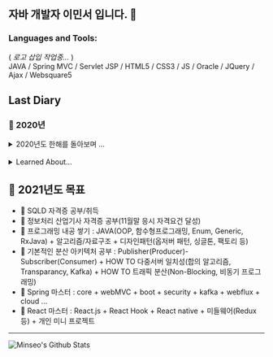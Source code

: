 ## 자바 개발자 이민서 입니다. 👋
<!--
[나의 이력서 보기( Notion )](https://www.notion.so/Rhie-Minseo-bc361777b55d4c71ae201b0428b9587a)
-->
<!--
**dlalstj0213/dlalstj0213** is a ✨ _special_ ✨ repository because its `README.md` (this file) appears on your GitHub profile.

Here are some ideas to get you started:

- 🔭 I’m currently working on ...
- 🌱 I’m currently learning ...
- 👯 I’m looking to collaborate on ...
- 🤔 I’m looking for help with ...
- 💬 Ask me about ...
- 📫 How to reach me: ...
- 😄 Pronouns: ...
- ⚡ Fun fact: ...
-->

### Languages and Tools:
( *로고 삽입 작업중...* ) <br>
JAVA / Spring MVC / Servlet JSP / HTML5 / CSS3 / JS / Oracle / JQuery / Ajax / Websquare5
<br>
<!--
<img height="32" width="32" src="https://cdn.jsdelivr.net/npm/simple-icons@v4/icons/javascript.svg" />
<img height="32" width="32" src="https://cdn.jsdelivr.net/npm/simple-icons@v4/icons/html5.svg" />
<img height="32" width="32" src="https://cdn.jsdelivr.net/npm/simple-icons@v4/icons/css3.svg" />
<img height="32" width="32" src="https://cdn.jsdelivr.net/npm/simple-icons@v4/icons/spring.svg" />
<img height="32" width="32" src="https://cdn.jsdelivr.net/npm/simple-icons@v4/icons/oracle.svg" />
<img height="32" width="32" src="https://cdn.jsdelivr.net/npm/simple-icons@v4/icons/jquery.svg" />
<img height="32" width="32" style="" src="https://cdn.jsdelivr.net/npm/simple-icons@v4/icons/bootstrap.svg" />
-->

<!--
<img height="32" width="32" src="https://cdn.jsdelivr.net/npm/simple-icons@v3/icons/java.svg" />
<img height="32" width="32" src="https://cdn.jsdelivr.net/npm/simple-icons@v3/icons/youtube.svg" />
-->

## Last Diary
### :calendar: 2020년
<details>
<summary>2020년도 한해를 돌아보며 ...</summary>
<div markdown="1">
작성일: 2020-12-20

이제 곧 다가올 크리스마스를 보내고 나면 2020년도 올 한해가 마무리 된다. 벌써 2020년이 끝나다니... 이제부터 한해 마지막 쯤에 그 해 동안 나의 모습을 돌아보면서 부족했던 점을 찾아보고 뜻깊었던 일을 되새겨보면서 내년의 목표를 세워보는 시간을 가져보려 한다.

2020년, 최악이다. 코로나 때문에 나 뿐만이 아니라 전세계 사람들이 모두 힘들었던 한해였던것 같다.:mask: 제발 내년에는 훌륭한 사람들의 백신과 치료제를 통해 더 안전한 해를 보냈으면 하는 바램이다.:cry: 이렇게 우울했던 한해였기도 했지만 그래도 나에게 있어서 인생에 '새로운 출발'이라는 의미로 중요하고 의미있었던 한해였다.

올해 초, 1월부터, 나의 진로를 충분히 고민한 끝에 개발자의 길을 선택하게 되었다. 국비지원을 통해 학원에서 개발자 양성 교육 프로그램을 이수하였고, 학원 프로젝트 진행중 방송통신대학교에 입학하면서 스케줄 관리에 엄청 힘들어 했다. 갑자기 정신차리고 공부하려고 하니 모든 스케줄을 소화하려는데 큰 어려움을 겪었다. 진작에 공부좀 열심히 해볼걸...전에는 왜이리 귀찮아했는지...:sweat_smile: 하지만 이것도 성장해 가는 과정이라 생각하고 열심히 해봤다. 그렇지만 좋은 결과는 얻지 못했던것 같다. 시간을 효율적으로 써보고 규칙적인 생활과 계획적으로 살아보는 경험을 이제 막 해보려고 하니 당연한 결과이지 않았나 싶다. 그래도 너무 안타깝고 아쉽다. 대학교 과제도 엉성했고 기말도 제대로 준비하지 않아서 좋은 결과를 얻을 수 없었다. 이걸 다시 메꾸려면 졸업 일정도 늦춰지는데... 그래도 이미 지나버린 결과는 어쩔수 없다. 내년에 이런일이 또 발생하지 않게 틈틈히 학습하고 준비해서 좋은 성적을 이뤄야한다!:grinning:

학원을 이수하고 나서 바로 취업 준비를 했다. 평일에 매번 아침 일찍 사람들 출근시간에 맞춰서 공덕역 근처에
과학기술정보통신부에서 운영하는 ICT COC 센터로 갔다. 형의 추천으로 알게된 장소인데 자기계발 하기에 진짜 기가막힌 장소다. 거기서 개인 프로그래밍 공부와 학교 공부를 병행하고 쉴때 틈틈히 이력서를 넣었다. 그렇게 한달간의 시간 끝에 첫 직장을 구하게 되었다.:sunglasses:

이제 회사를 다니면서 업무를 통해 실제로 프로젝트가 어떤식으로 진행되는지 직접 경험 할 수 있었다. 그래서 조금더 재미가 붙은 느낌이 있다. 학원에서 프로젝트를 할때는 뭔가 우리끼리 짜고치고 하는 느낌이라 개발하는 느낌이 없었는데, 회사에서 실제 서비스할 프로젝트를 진행해보니 확실히 무게감이 있었다. 그리고 너무 다행히도 회사 선배들이 다들 개발에 관심이 많고 잘 알려줘서 회사 적응을 빨리 하고 나도 개발에 관심을 더 가지게 되는 효과를 받는것 같았다. 역시 정보를 아는 것과 모르는 것의 차이는 엄청나다. 그리고 나는 아직 부족하다. 난 더 많이 배우고 싶다. 또한, 자기계발을 계속해서 해야할 필요성도 느꼈다. 그래서 계획을 세워고 더 부지런하고 더 꾸준하게 더 악착같이 시간을 활용해서 하루를 보내야한다. 2021년은 아마 올 해보다 더 바쁘고 힘든 해가 될 것이고 심적으로 많이 지칠 수도 있다. 하지만 나의 5년 장기 목표를 달성 하기 위해선 아직 시작도 안했다고 볼 수있다. 힘내자!:smile: 2020년은 개발자로서 준비단계였다고 본다. 이제 시작이다. 잠시 길을 헤매더라도 뛰는 걸 멈추지 말자!:satisfied:
</div>
</details><br/>
<details>
<summary>Learned About... </summary>
<div markdown="2">
<ul>
  <li>JAVA 기본</li>
  <li>HTML/CSS/JS 기본</li>
  <li>JQuery</li>
  <li>Oracle DB</li>
  <li>Spring MVC</li>
  <li>Servlet JSP</li>
  <li>Websquare5</li>
  <li>Ajax</li>
</ul>
</div>
</details>

## :memo: 2021년도 목표
- :pushpin: SQLD 자격증 공부/취득
- :pushpin: 정보처리 산업기사 자격증 공부(11월말 응시 자격요건 달성)
- :pushpin: 프로그래밍 내공 쌓기 : JAVA(OOP, 함수형프로그래밍, Enum, Generic, RxJava) + 알고리즘/자료구조 + 디자인패턴(옵저버 패턴, 싱글톤, 팩토리 등)
- :pushpin: 기본적인 분산 아키텍처 공부 : Publisher(Producer)-Subscriber(Consumer) + HOW TO 다중서버 일치성(합의 알고리즘, Transparancy, Kafka) + HOW TO 트래픽 분산(Non-Blocking, 비동기 프로그래밍)
- :pushpin: Spring 마스터 : core + webMVC + boot + security + kafka + webflux + cloud ...
- :pushpin: React 마스터 : React.js + React Hook + React native + 미들웨어(Redux 등) + 개인 미니 프로젝트

<!-- START GITHUB STATS -->
---
<img align="left" alt="Minseo's Github Stats" src="https://github-readme-stats.vercel.app/api?username=dlalstj0213&show_icons=true&hide_border=true&theme=dark">
<!-- END GITHUB STATS -->

